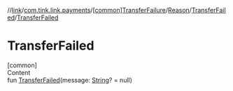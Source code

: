 //[link](../../../../index.md)/[com.tink.link.payments](../../../index.md)/[[common]TransferFailure](../../index.md)/[Reason](../index.md)/[TransferFailed](index.md)/[TransferFailed](-transfer-failed.md)



# TransferFailed  
[common]  
Content  
fun [TransferFailed](-transfer-failed.md)(message: [String](https://kotlinlang.org/api/latest/jvm/stdlib/kotlin/-string/index.html)? = null)  



